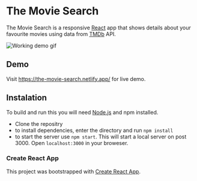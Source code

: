# The Movie Search
The Movie Search is a responsive [React](https://reactjs.org/) app that shows details about your favourite movies using data from [TMDb](https://www.themoviedb.org) API.

![Working demo gif](./screenshots/demo1.gif)

## Demo
Visit https://the-movie-search.netlify.app/ for live demo.


## Instalation
To build and run this you will need [Node.js](https://nodejs.org/en/) and npm installed.

* Clone the repositry
* to install dependencies, enter the directory and run ```npm install```
* to start the server use ```npm start```. This will start a local server on post 3000. Open ```localhost:3000``` in your broweser.

### Create React App
This project was bootstrapped with [Create React App](https://github.com/facebook/create-react-app).